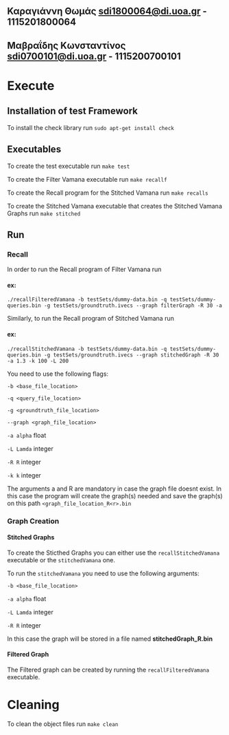 ## Καραγιάννη Θωμάς sdi1800064@di.uoa.gr - 1115201800064
## Μαβραΐδης Κωνσταντίνος sdi0700101@di.uoa.gr - 1115200700101

# Execute

## Installation of test Framework
To install the check library run
```sudo apt-get install check```


## Executables
To create the test executable run
```make test```

To create the Filter Vamana executable run
``` make recallf ```

To create the Recall program for the Stitched Vamana run
``` make recalls ```

To create the Stitched Vamana executable that creates the Stitched Vamana Graphs run
``` make stitched ```

## Run
### Recall
In order to run the Recall program of Filter Vamana run
#### ex:
```./recallFilteredVamana -b testSets/dummy-data.bin -q testSets/dummy-queries.bin -g testSets/groundtruth.ivecs --graph filterGraph -R 30 -a```

Similarly, to run the Recall program of Stitched Vamana run
#### ex:
```./recallStitchedVamana -b testSets/dummy-data.bin -q testSets/dummy-queries.bin -g testSets/groundtruth.ivecs --graph stitchedGraph -R 30 -a 1.3 -k 100 -L 200```

You need to use the following flags:

```-b <base_file_location>```

```-q <query_file_location>```

```-g <groundtruth_file_location>```

```--graph <graph_file_location>```

```-a alpha``` float

```-L Lamda``` integer

```-R R``` integer

```-k k``` integer

The arguments a and R are mandatory in case the graph file doesnt exist. In this case the program will create the graph(s) needed and save the graph(s) on this path ```<graph_file_location_R<r>.bin```

### Graph Creation
#### Stitched Graphs
To create the Sticthed Graphs you can either use the ```recallStitchedVamana``` executable or the ```stitchedVamana``` one.

To run the ```stitchedVamana``` you need to use the following arguments:

```-b <base_file_location>```

```-a alpha``` float

```-L Lamda``` integer

```-R R``` integer

In this case the graph will be stored in a file named __stitchedGraph_R<r>.bin__ 

#### Filtered Graph
The Filtered graph can be created by running the ```recallFilteredVamana``` executable.


# Cleaning

To clean the object files run
```make clean```
